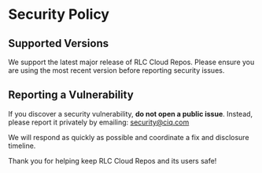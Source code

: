 # Security Policy

## Supported Versions

We support the latest major release of RLC Cloud Repos. Please ensure you are using the most recent version before reporting security issues.

## Reporting a Vulnerability

If you discover a security vulnerability, **do not open a public issue**.
Instead, please report it privately by emailing: [security@ciq.com](mailto:security@ciq.com)

We will respond as quickly as possible and coordinate a fix and disclosure timeline.

Thank you for helping keep RLC Cloud Repos and its users safe!
